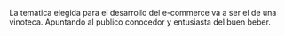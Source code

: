 La tematica elegida para el desarrollo del e-commerce va a ser el de una vinoteca.
Apuntando al publico conocedor y entusiasta del buen beber.
